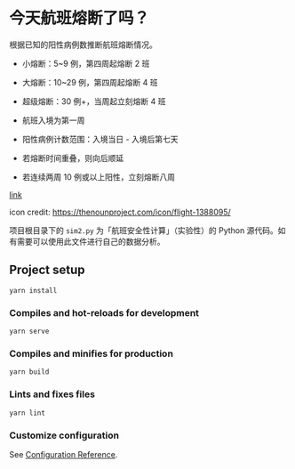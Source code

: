 # 今天航班熔断了吗？

根据已知的阳性病例数推断航班熔断情况。

* 小熔断：5~9 例，第四周起熔断 2 班
* 大熔断：10~29 例，第四周起熔断 4 班
* 超级熔断：30 例+，当周起立刻熔断 4 班

* 航班入境为第一周
* 阳性病例计数范围：入境当日 - 入境后第七天
* 若熔断时间重叠，则向后顺延
* 若连续两周 10 例或以上阳性，立刻熔断八周

[link](https://nekonull.me/rongduan/)

icon credit: https://thenounproject.com/icon/flight-1388095/

项目根目录下的 `sim2.py` 为「航班安全性计算」（实验性）的 Python 源代码。如有需要可以使用此文件进行自己的数据分析。


## Project setup
```
yarn install
```

### Compiles and hot-reloads for development
```
yarn serve
```

### Compiles and minifies for production
```
yarn build
```

### Lints and fixes files
```
yarn lint
```

### Customize configuration
See [Configuration Reference](https://cli.vuejs.org/config/).
